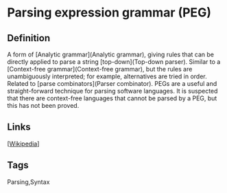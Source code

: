 # Parsing expression grammar (PEG)

## Definition
A form of [Analytic grammar](Analytic grammar), giving rules that can be directly applied to parse a string [top-down](Top-down parser). Similar to a [Context-free grammar](Context-free grammar), but the rules are unambiguously interpreted; for example, alternatives are tried in order. Related to [parse combinators](Parser combinator). PEGs are a useful and straight-forward technique for parsing software languages.
It is suspected that there are context-free languages that cannot be parsed by a PEG, but this has not been proved.

## Links


[[Wikipedia](http://en.wikipedia.org/wiki/Parsing_expression_grammar)]

## Tags
Parsing,Syntax


